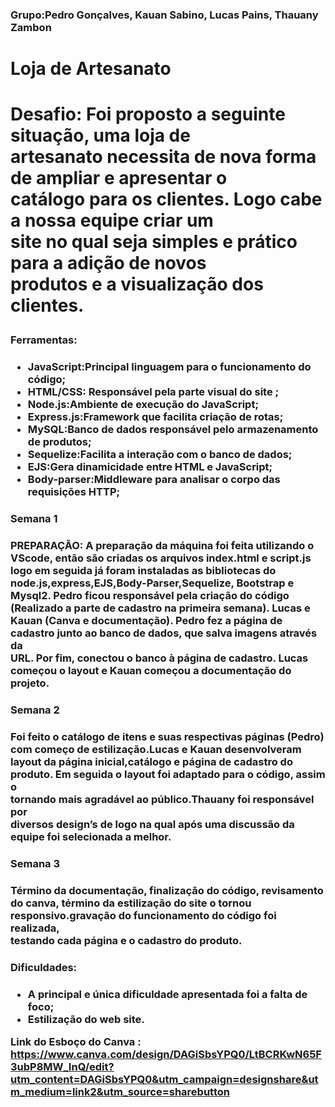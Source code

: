 <h3>Grupo:Pedro Gonçalves, Kauan Sabino, Lucas Pains, Thauany Zambon<h3>  

<h1>Loja de Artesanato<h1>  
  

  Desafio: Foi proposto a seguinte situação, uma loja de  
artesanato necessita de nova forma de ampliar e apresentar o  
catálogo para os clientes. Logo cabe a nossa equipe criar um  
site no qual seja simples e prático para a adição de novos  
produtos e a visualização dos clientes.  
  
  
<h3> Ferramentas: <h3>  

- JavaScript:Principal linguagem para o funcionamento do código;
- HTML/CSS: Responsável pela parte visual do site ;
- Node.js:Ambiente de execução do JavaScript;
- Express.js:Framework que facilita criação de rotas;
- MySQL:Banco de dados responsável pelo armazenamento de produtos;
- Sequelize:Facilita a interação com o banco de dados;
- EJS:Gera dinamicidade entre HTML e JavaScript;
- Body-parser:Middleware para analisar o corpo das requisições HTTP;  
  
  
<h3> Semana 1 <h3>

  PREPARAÇÃO: A preparação da máquina foi feita utilizando o 
VScode, então são criadas os arquivos index.html e script.js  
logo em seguida já foram instaladas as bibliotecas do  
node.js,express,EJS,Body-Parser,Sequelize, Bootstrap e Mysql2.
Pedro ficou responsável pela criação do código
(Realizado a parte de cadastro na primeira semana). 
Lucas e Kauan (Canva e documentação). Pedro fez a página de  
cadastro junto ao banco de dados, que salva imagens através da  
URL. Por fim, conectou o banco à página de cadastro. Lucas  
começou o layout e Kauan começou a documentação do projeto.  


<h3> Semana 2 <h3> 

  Foi feito o catálogo de itens e suas respectivas páginas (Pedro)  
com começo de estilização.Lucas e Kauan desenvolveram  
layout da página inicial,catálogo e página de cadastro do  
produto. Em seguida o layout foi adaptado para o código, assim o  
tornando mais agradável ao público.Thauany foi responsável por  
diversos design’s de logo na qual após uma discussão da equipe
foi selecionada a melhor.

<h3> Semana 3 <h3> 

  Término da documentação, finalização do código, revisamento  
do canva, término da estilização do site o tornou 
responsivo.gravação do funcionamento do código foi realizada,  
testando cada página e o cadastro do produto.

<h3 > Dificuldades: <h3>

- A principal e única dificuldade apresentada foi a falta de foco;
- Estilização do web site.

Link do Esboço do Canva : https://www.canva.com/design/DAGiSbsYPQ0/LtBCRKwN65F3ubP8MW_InQ/edit?utm_content=DAGiSbsYPQ0&utm_campaign=designshare&utm_medium=link2&utm_source=sharebutton

